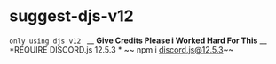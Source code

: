 # suggest-djs-v12
`only using djs v12
`
__
**Give Credits Please i Worked Hard For This**
__
*REQUIRE DISCORD.js 12.5.3 *
~~ npm i discord.js@12.5.3~~